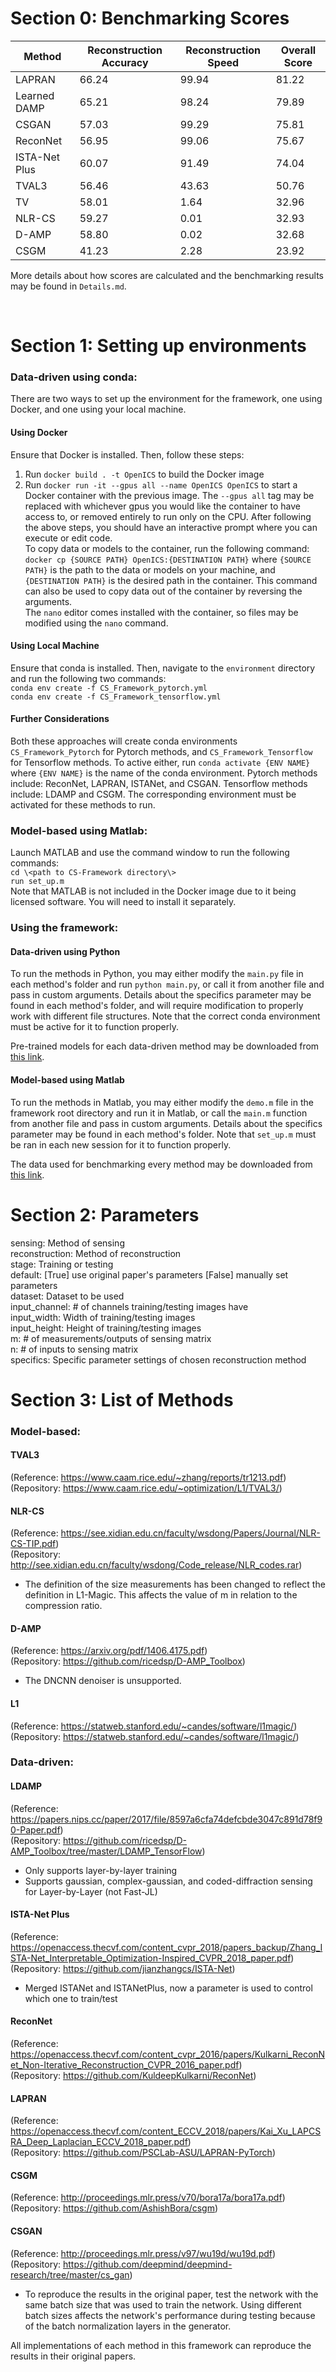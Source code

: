 # Section 0: Benchmarking Scores
<table>
<thead>
  <tr>
    <th>Method</th>
    <th>Reconstruction Accuracy</th>
    <th>Reconstruction Speed</th>
    <th>Overall Score</th>
  </tr>
</thead>
<tbody>
  <tr>
    <td>LAPRAN</td>
    <td>66.24</td>
    <td>99.94</td>
    <td>81.22</td>
  </tr>
  <tr>
    <td>Learned DAMP</td>
    <td>65.21</td>
    <td>98.24</td>
    <td>79.89</td>
  </tr>
  <tr>
    <td>CSGAN</td>
    <td>57.03</td>
    <td>99.29</td>
    <td>75.81</td>
  </tr>
  <tr>
    <td>ReconNet</td>
    <td>56.95</td>
    <td>99.06</td>
    <td>75.67</td>
  </tr>
  <tr>
    <td>ISTA-Net Plus</td>
    <td>60.07</td>
    <td>91.49</td>
    <td>74.04</td>
  </tr>
  <tr>
    <td>TVAL3</td>
    <td>56.46</td>
    <td>43.63</td>
    <td>50.76</td>
  </tr>
  <tr>
    <td>TV</td>
    <td>58.01</td>
    <td>1.64</td>
    <td>32.96</td>
  </tr>
  <tr>
    <td>NLR-CS</td>
    <td>59.27</td>
    <td>0.01</td>
    <td>32.93</td>
  </tr>
  <tr>
    <td>D-AMP</td>
    <td>58.80</td>
    <td>0.02</td>
    <td>32.68</td>
  </tr>
  <tr>
    <td>CSGM</td>
    <td>41.23</td>
    <td>2.28</td>
    <td>23.92</td>
  </tr>
</tbody>
</table>

More details about how scores are calculated and the benchmarking results may be found in `Details.md`.

<br>

# Section 1: Setting up environments

### Data-driven using conda:
There are two ways to set up the environment for the framework, one using Docker, and one using your local machine.<br>

#### Using Docker
Ensure that Docker is installed. Then, follow these steps:
1. Run `docker build . -t OpenICS` to build the Docker image
2. Run `docker run -it --gpus all --name OpenICS OpenICS` to start a Docker container with the previous image. The `--gpus all` tag may be replaced with whichever gpus you would like the container to have access to, or removed entirely to run only on the CPU.
After following the above steps, you should have an interactive prompt where you can execute or edit code.<br>
To copy data or models to the container, run the following command:<br>
`docker cp {SOURCE PATH} OpenICS:{DESTINATION PATH}` where `{SOURCE PATH}` is the path to the data or models on your machine, and `{DESTINATION PATH}` is the desired path in the container. This command can also be used to copy data out of the container by reversing the arguments.<br>
The `nano` editor comes installed with the container, so files may be modified using the `nano` command.<br>

#### Using Local Machine
Ensure that conda is installed. Then, navigate to the `environment` directory and run the following two commands:<br>
`conda env create -f CS_Framework_pytorch.yml`<br>
`conda env create -f CS_Framework_tensorflow.yml`<br>

#### Further Considerations
Both these approaches will create conda environments `CS_Framework_Pytorch` for Pytorch methods, and `CS_Framework_Tensorflow` for Tensorflow methods.
To active either, run `conda activate {ENV NAME}` where `{ENV NAME}` is the name of the conda environment.
Pytorch methods include: ReconNet, LAPRAN, ISTANet, and CSGAN.
Tensorflow methods include: LDAMP and CSGM.
The corresponding environment must be activated for these methods to run.

### Model-based using Matlab:
Launch MATLAB and use the command window to run the following commands:<br>
`cd \<path to CS-Framework directory\>`<br>
`run set_up.m`<br>
Note that MATLAB is not included in the Docker image due to it being licensed software. You will need to install it separately.

### Using the framework:
#### Data-driven using Python
To run the methods in Python, you may either modify the `main.py` file in each method's folder and run `python main.py`, or call it from another file and pass in custom arguments. Details about the specifics parameter may be found in each method's folder, and will require modification to properly work with different file structures. Note that the correct conda environment must be active for it to function properly.

Pre-trained models for each data-driven method may be downloaded from [this link](https://google.com). <!--ADD IN GOOGLE DRIVE LINK TO PRETRAINED MODELS-->

#### Model-based using Matlab
To run the methods in Matlab, you may either modify the `demo.m` file in the framework root directory and run it in Matlab, or call the `main.m` function from another file and pass in custom arguments. Details about the specifics parameter may be found in each method's folder. Note that `set_up.m` must be ran in each new session for it to function properly.

The data used for benchmarking every method may be downloaded from [this link](https://google.com). <!--ADD IN GOOGLE DRIVE LINK TO DATA-->

# Section 2: Parameters

sensing: Method of sensing</br>
reconstruction: Method of reconstruction</br>
stage: Training or testing</br>
default: [True] use original paper's parameters [False] manually set parameters</br>
dataset: Dataset to be used</br>
input_channel: # of channels training/testing images have</br>
input_width: Width of training/testing images</br>
input_height: Height of training/testing images</br>
m: # of measurements/outputs of sensing matrix</br>
n: # of inputs to sensing matrix</br>
specifics: Specific parameter settings of chosen reconstruction method</br>



# Section 3: List of Methods
### Model-based:
#### TVAL3
(Reference: https://www.caam.rice.edu/~zhang/reports/tr1213.pdf)</br>
(Repository: https://www.caam.rice.edu/~optimization/L1/TVAL3/)</br>

#### NLR-CS
(Reference: https://see.xidian.edu.cn/faculty/wsdong/Papers/Journal/NLR-CS-TIP.pdf)</br>
(Repository: http://see.xidian.edu.cn/faculty/wsdong/Code_release/NLR_codes.rar)</br>
* The definition of the size measurements has been changed to reflect the definition in L1-Magic. This affects the value of m in relation to the compression ratio.

#### D-AMP
(Reference: https://arxiv.org/pdf/1406.4175.pdf)</br>
(Repository: https://github.com/ricedsp/D-AMP_Toolbox)</br>
* The DNCNN denoiser is unsupported.

#### L1
(Reference: https://statweb.stanford.edu/~candes/software/l1magic/)</br>
(Repository: https://statweb.stanford.edu/~candes/software/l1magic/)</br>


### Data-driven:
#### LDAMP
(Reference: https://papers.nips.cc/paper/2017/file/8597a6cfa74defcbde3047c891d78f90-Paper.pdf)</br>
(Repository: https://github.com/ricedsp/D-AMP_Toolbox/tree/master/LDAMP_TensorFlow)</br>
* Only supports layer-by-layer training
* Supports gaussian, complex-gaussian, and coded-diffraction sensing for Layer-by-Layer (not Fast-JL)

#### ISTA-Net Plus
(Reference: https://openaccess.thecvf.com/content_cvpr_2018/papers_backup/Zhang_ISTA-Net_Interpretable_Optimization-Inspired_CVPR_2018_paper.pdf)</br>
(Repository: https://github.com/jianzhangcs/ISTA-Net)</br>
* Merged ISTANet and ISTANetPlus, now a parameter is used to control which one to train/test

#### ReconNet
(Reference: https://openaccess.thecvf.com/content_cvpr_2016/papers/Kulkarni_ReconNet_Non-Iterative_Reconstruction_CVPR_2016_paper.pdf)</br>
(Repository: https://github.com/KuldeepKulkarni/ReconNet)</br>

#### LAPRAN
(Reference: https://openaccess.thecvf.com/content_ECCV_2018/papers/Kai_Xu_LAPCSRA_Deep_Laplacian_ECCV_2018_paper.pdf)</br>
(Repository: https://github.com/PSCLab-ASU/LAPRAN-PyTorch)</br>

#### CSGM
(Reference: http://proceedings.mlr.press/v70/bora17a/bora17a.pdf)</br>
(Repository: https://github.com/AshishBora/csgm)</br>

#### CSGAN
(Reference: http://proceedings.mlr.press/v97/wu19d/wu19d.pdf)</br>
(Repository: https://github.com/deepmind/deepmind-research/tree/master/cs_gan)</br>
* To reproduce the results in the original paper, test the network with the same batch size that was used to train the network. Using different batch sizes affects the network's performance during testing because of the batch normalization layers in the generator.

All implementations of each method in this framework can reproduce the results in their original papers.
